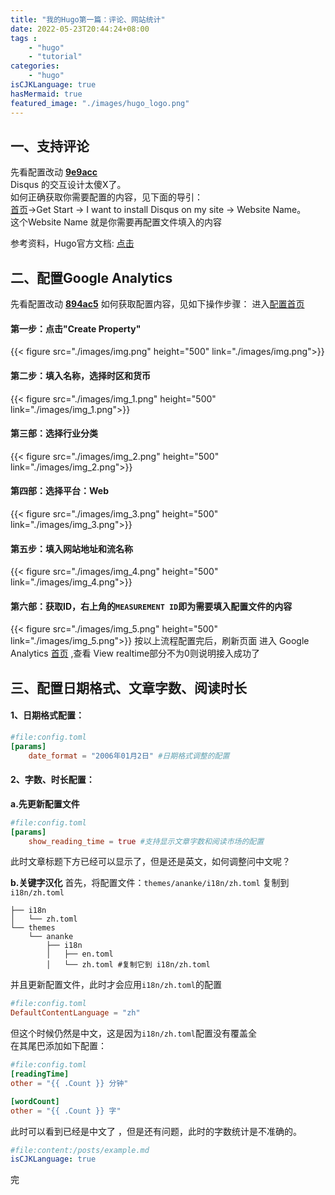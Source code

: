 ```yaml
---
title: "我的Hugo第一篇：评论、网站统计"
date: 2022-05-23T20:44:24+08:00
tags :
    - "hugo"
    - "tutorial"
categories:
    - "hugo"
isCJKLanguage: true
hasMermaid: true
featured_image: "./images/hugo_logo.png"
---
```


## 一、支持评论
先看配置改动 **[9e9acc](https://github.com/Petrie/petrie.github.io/commit/9e9acc55a16677cc603b1610a8ce63dabfda3e9e)**  
Disqus 的交互设计太傻X了。     
如何正确获取你需要配置的内容，见下面的导引：  
[首页](https://disqus.com/)->Get Start -> I want to install Disqus on my site  -> Website Name。   
这个Website Name 就是你需要再配置文件填入的内容   

参考资料，Hugo官方文档: [点击](https://gohugo.io/content-management/comments/)   

<!--more-->
## 二、配置Google Analytics
先看配置改动 **[894ac5](https://github.com/Petrie/petrie.github.io/commit/894ac5007eb9aefb703a39086198f7f765c67b3d)**
如何获取配置内容，见如下操作步骤：
进入[配置首页](https://analytics.google.com/analytics/web/?authuser=0#/a101431760p316225154/admin")
#### 第一步：点击"Create Property"
{{< figure src="./images/img.png" height="500" link="./images/img.png">}}
#### 第二步：填入名称，选择时区和货币 
{{< figure src="./images/img_1.png" height="500" link="./images/img_1.png">}}
#### 第三部：选择行业分类
{{< figure src="./images/img_2.png" height="500" link="./images/img_2.png">}}
#### 第四部：选择平台：Web
{{< figure src="./images/img_3.png" height="500" link="./images/img_3.png">}}
#### 第五步：填入网站地址和流名称
{{< figure src="./images/img_4.png" height="500" link="./images/img_4.png">}}
#### 第六部：获取ID，右上角的`MEASUREMENT ID`即为需要填入配置文件的内容 
{{< figure src="./images/img_5.png" height="500" link="./images/img_5.png">}}
按以上流程配置完后，刷新页面
进入 Google Analytics [首页](https://analytics.google.com) ,查看 View realtime部分不为0则说明接入成功了

## 三、配置日期格式、文章字数、阅读时长
#### **1、日期格式配置：**
```toml
#file:config.toml
[params]
    date_format = "2006年01月2日" #日期格式调整的配置
```
#### **2、字数、时长配置：**
**a.先更新配置文件**
```toml
#file:config.toml
[params]
    show_reading_time = true #支持显示文章字数和阅读市场的配置
```
此时文章标题下方已经可以显示了，但是还是英文，如何调整问中文呢？  


**b.关键字汉化**
首先，将配置文件：`themes/ananke/i18n/zh.toml` 复制到 `i18n/zh.toml  `  
```
├── i18n
│   └── zh.toml
└── themes
    └── ananke
        ├── i18n
        │   ├── en.toml
        │   └── zh.toml #复制它到 i18n/zh.toml
```
并且更新配置文件，此时才会应用`i18n/zh.toml`的配置  
```toml
#file:config.toml
DefaultContentLanguage = "zh"
```
但这个时候仍然是中文，这是因为`i18n/zh.toml`配置没有覆盖全  
在其尾巴添加如下配置：  
```toml
#file:config.toml
[readingTime]
other = "{{ .Count }} 分钟"

[wordCount]
other = "{{ .Count }} 字"
```

此时可以看到已经是中文了 ，但是还有问题，此时的字数统计是不准确的。

```yaml
#file:content:/posts/example.md
isCJKLanguage: true
```

完
